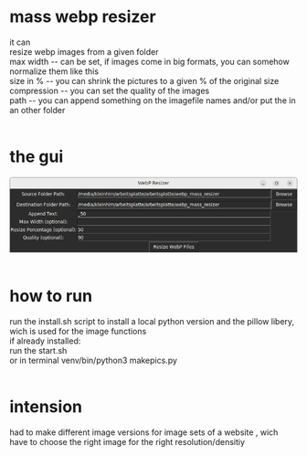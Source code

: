 # mass webp resizer
it can<br>
resize webp images from a given folder<br>
max width -- can be set, if images come in big formats, you can somehow normalize them like this<br>
size in % -- you can shrink the pictures to a given % of the original size<br>
compression -- you can set the quality of the images<br>
path -- you can append something on the imagefile names and/or put the in an other folder<br>
<br>

# the gui<br>
<img src="https://raw.githubusercontent.com/mimikri/webp_mass_resizer/main/gui.webp"><br>
<br>

# how to run<br>
run the install.sh script to install a local python version and the pillow libery, wich is used for the image functions<br>
if already installed:<br>
    run the start.sh <br>
    or in terminal venv/bin/python3 makepics.py<br>
<br>

# intension<br>
had to make different image versions for image sets of a website , wich have to choose the right image for the right resolution/densitiy<br>